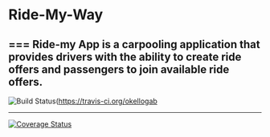 # Ride-My-Way
===
Ride-my App is a carpooling application that provides drivers with the ability to create ride offers and passengers to join available ride offers.
---
![Build Status](https://travis-ci.org/okellogabrielinnocent/Ride-My-Way.svg?branch=master)(https://travis-ci.org/okellogab



---
[![Coverage Status](https://coveralls.io/repos/github/okellogabrielinnocent/Ride-My-Way/badge.svg)](https://coveralls.io/github/okellogabrielinnocent/Ride-My-Way)
